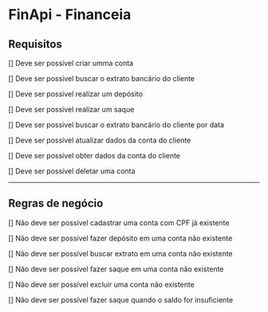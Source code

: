 # FinApi - Financeia

## Requisitos
[] Deve ser possível criar umma conta

[] Deve ser possível buscar o extrato bancário do cliente
  
[] Deve ser possível realizar um depósito
  
[] Deve ser possível realizar um saque
  
[] Deve ser possível buscar o extrato bancário do cliente por data
  
[] Deve ser possível atualizar dados da conta do cliente
  
[] Deve ser possível obter dados da conta do cliente
  
[] Deve ser possível deletar uma conta

<hr>

## Regras de negócio
[] Não deve ser possível cadastrar uma conta com CPF já existente

[] Não deve ser possível fazer depósito em uma conta não existente

[] Não deve ser possível buscar extrato em uma conta não existente

[] Não deve ser possível fazer saque em uma conta não existente

[] Não deve ser possível excluir uma conta não existente

[] Não deve ser possível fazer saque quando o saldo for insuficiente